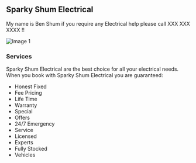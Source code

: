 ## Sparky Shum Electrical

My name is Ben Shum if you require any Electrical help please call XXX XXX XXXX !!

![Image 1](https://user-images.githubusercontent.com/87125373/124922397-cdc79200-e03c-11eb-9f26-67af90a54759.png)

### Services

Sparky Shum Electrical are the best choice for all your electrical needs. When you book with Sparky Shum Electrical you are guaranteed:

- Honest Fixed
- Fee Pricing
- Life Time
- Warranty
- Special
- Offers
- 24/7 Emergency
- Service
- Licensed
- Experts
- Fully Stocked
- Vehicles

